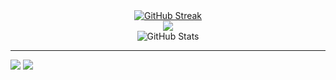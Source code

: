<div align=center>
    <a href="https://git.io/streak-stats" style="margin: auto;"><img src="https://streak-stats.demolab.com?user=AsadiAhmad&theme=dark" alt="GitHub Streak" /></a>
    <br>
    <img src="https://github-readme-stats.vercel.app/api/top-langs/?username=AsadiAhmad&theme=dark&layout=compact"/>
    <br>
    <img src="https://github-readme-stats.vercel.app/api?username=AsadiAhmad&theme=calm_pink&show_icons=true" alt="GitHub Stats" />
</div>
<hr>
<div display: flex; justify-content: space-between>
    <img src="https://github-readme-stats.vercel.app/api/pin/?username=AsadiAhmad&repo=Online-Shop" margin: 0 10px;/>
    <img src="https://github-readme-stats.vercel.app/api/pin/?username=AsadiAhmad&repo=Simple-Signup-Nodejs" margin: 0 10px;/>
</div>
